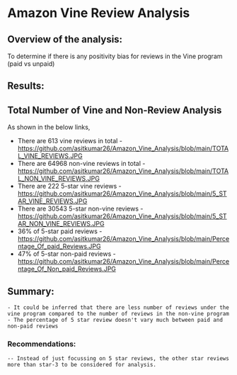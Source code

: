 # Amazon Vine Review Analysis
## Overview of the analysis:

To determine if there is any positivity bias for reviews in the Vine program (paid vs unpaid)

## Results:

## Total Number of Vine and Non-Review Analysis
As shown in the below links,
   - There are 613 vine reviews in total - https://github.com/asitkumar26/Amazon_Vine_Analysis/blob/main/TOTAL_VINE_REVIEWS.JPG
   - There are 64968 non-vine reviews in total - https://github.com/asitkumar26/Amazon_Vine_Analysis/blob/main/TOTAL_NON_VINE_REVIEWS.JPG
   - There are 222 5-star vine reviews - https://github.com/asitkumar26/Amazon_Vine_Analysis/blob/main/5_STAR_VINE_REVIEWS.JPG
   - There are 30543 5-star non-vine reviews - https://github.com/asitkumar26/Amazon_Vine_Analysis/blob/main/5_STAR_NON_VINE_REVIEWS.JPG
   - 36% of 5-star paid reviews - https://github.com/asitkumar26/Amazon_Vine_Analysis/blob/main/Percentage_Of_paid_Reviews.JPG
   - 47% of 5-star non-paid reviews - https://github.com/asitkumar26/Amazon_Vine_Analysis/blob/main/Percentage_Of_Non_paid_Reviews.JPG

    

## Summary:
    - It could be inferred that there are less number of reviews under the vine program compared to the number of reviews in the non-vine program
    - The percentage of 5 star review doesn't vary much between paid and non-paid reviews


### Recommendations:
    -- Instead of just focussing on 5 star reviews, the other star reviews more than star-3 to be considered for analysis.
